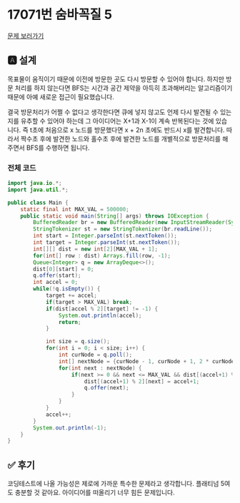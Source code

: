# 17071번 숨바꼭질 5
[문제 보러가기](https://www.acmicpc.net/problem/17071)

## 🅰 설계
목표물이 움직이기 때문에 이전에 방문한 곳도 다시 방문할 수 있어야 합니다.
하지만 방문 처리를 하지 않는다면 BFS는 시간과 공간 제약을 아득히 초과해버리는
알고리즘이기 때문에 아예 새로운 접근이 필요했습니다.

결국 방문처리가 어쩔 수 없다고 생각한다면 큐에 넣지 않고도 언제 다시 발견될 수
있는지를 유추할 수 있어야 하는데 그 아이디어는 X+1과 X-1이 계속 반복된다는 것에
있습니다. 즉 t초에 처음으로 x 노드를 방문했다면 x + 2n 초에도 반드시 x를
발견합니다. 따라서 짝수초 후에 발견한 노드와 홀수초 후에 발견한 노드를 개별적으로
방문처리를 해주면서 BFS를 수행하면 됩니다.

### 전체 코드
```java
import java.io.*;
import java.util.*;

public class Main {
    static final int MAX_VAL = 500000;
    public static void main(String[] args) throws IOException {
        BufferedReader br = new BufferedReader(new InputStreamReader(System.in));
        StringTokenizer st = new StringTokenizer(br.readLine());
        int start = Integer.parseInt(st.nextToken());
        int target = Integer.parseInt(st.nextToken());
        int[][] dist = new int[2][MAX_VAL + 1];
        for(int[] row : dist) Arrays.fill(row, -1);
        Queue<Integer> q = new ArrayDeque<>();
        dist[0][start] = 0;
        q.offer(start);
        int accel = 0;
        while(!q.isEmpty()) {
            target += accel;
            if(target > MAX_VAL) break;
            if(dist[accel % 2][target] != -1) {
                System.out.println(accel);
                return;
            }

            int size = q.size();
            for(int i = 0; i < size; i++) {
                int curNode = q.poll();
                int[] nextNode = {curNode - 1, curNode + 1, 2 * curNode};
                for(int next : nextNode) {
                    if(next >= 0 && next <= MAX_VAL && dist[(accel+1) % 2][next] == -1) {
                        dist[(accel+1) % 2][next] = accel+1;
                        q.offer(next);
                    }
                }
            }
            accel++;
        }
        System.out.println(-1);
    }
}
```
## ✅ 후기
코딩테스트에 나올 가능성은 제로에 가까운 특수한 문제라고 생각합니다.
플래티넘 5여도 충분할 것 같아요. 아이디어를 떠올리기 너무 힘든 문제입니다.